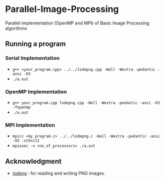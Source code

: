 # Parallel-Image-Processing
Parallel implementation (OpenMP and MPI) of Basic Image Processing algorithms

## Running a program

### Serial Implementation
- `g++ <your_program.cpp> ../../lodepng.cpp -Wall -Wextra -pedantic -ansi -O3 `
- `./a.out`

### OpenMP Implementation
- `g++ your_program.cpp lodepng.cpp -Wall -Wextra -pedantic -ansi -O3 -fopenmp`
- `./a.out`

### MPI Implementation 
- `mpicc <my_program.c> ../../lodepng.c -Wall -Wextra -pedantic -ansi -O3 -std=c11`
- `mpiexec -n <no_of_processors> ./a.out`

## Acknowledgment
- [lodeng](https://github.com/lvandeve/lodepng) : for reading and writing PNG images. 

